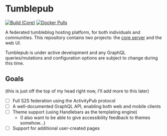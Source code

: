 # Tumblepub

[![Build (Core)](https://github.com/sand-head/tumblepub/actions/workflows/build-core.yml/badge.svg)](https://github.com/sand-head/tumblepub/actions/workflows/build-core.yml)
[![Docker Pulls](https://img.shields.io/docker/pulls/sandhead/tumblepub)](https://hub.docker.com/r/sandhead/tumblepub)

A federated tumbleblog hosting platform, for both individuals and communities. This repository contains two projects: the [core server](./core-server/README.md) and the web UI.

Tumblepub is under active development and any GraphQL queries/mutations and configuration options are subject to change during this time.

## Goals

(this is just off the top of my head right now, I'll add more to this later)

- [ ] Full S2S federation using the ActivityPub protocol
- [ ] A well-documented GraphQL API, enabling both web and mobile clients
- [ ] Theme support (using Handlebars as the templating engine)
  - (I also want to be able to give accessibility feedback to themes somehow...)
- [ ] Support for additional user-created pages
